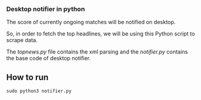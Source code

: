 ### Desktop notifier in python

The score of currently ongoing matches will be notified on desktop.

So, in order to fetch the top headlines, we will be using this Python script to scrape data.

The _topnews.py_ file contains the xml parsing and the _notifier.py_ contains the base code of desktop notifier.

## How to run
```
sudo python3 notifier.py
```

